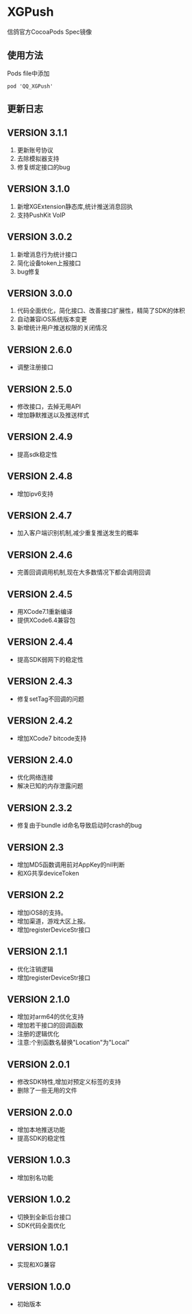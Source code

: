 # XGPush

信鸽官方CocoaPods Spec镜像

## 使用方法
Pods file中添加

```
pod 'QQ_XGPush'
```

## 更新日志

VERSION 3.1.1
-------------------------------------------
1. 更新账号协议
2. 去除模拟器支持
3. 修复绑定接口的bug

VERSION 3.1.0
-------------------------------------------
1. 新增XGExtension静态库,统计推送消息回执
2. 支持PushKit VoIP

VERSION 3.0.2
-------------------------------------------
1. 新增消息行为统计接口
2. 简化设备token上报接口
3. bug修复

VERSION 3.0.0
-------------------------------------------
1. 代码全面优化，简化接口、改善接口扩展性，精简了SDK的体积
2. 自动兼容iOS系统版本变更
3. 新增统计用户推送权限的关闭情况


VERSION 2.6.0
-------------------------------------------
* 调整注册接口

VERSION 2.5.0
-------------------------------------------
* 修改接口，去掉无用API
* 增加静默推送以及推送样式

VERSION 2.4.9
-------------------------------------------
* 提高sdk稳定性

VERSION 2.4.8
-------------------------------------------
* 增加ipv6支持

VERSION 2.4.7
-------------------------------------------
* 加入客户端识别机制,减少重复推送发生的概率

VERSION 2.4.6
-------------------------------------------
* 完善回调调用机制,现在大多数情况下都会调用回调

VERSION 2.4.5
-------------------------------------------
* 用XCode7.1重新编译
* 提供XCode6.4兼容包

VERSION 2.4.4
-------------------------------------------
* 提高SDK弱网下的稳定性

VERSION 2.4.3
-------------------------------------------
* 修复setTag不回调的问题

VERSION 2.4.2
-------------------------------------------
* 增加XCode7 bitcode支持

VERSION 2.4.0
-------------------------------------------
* 优化网络连接
* 解决已知的内存泄露问题

VERSION 2.3.2
-------------------------------------------
* 修复由于bundle id命名导致启动时crash的bug

VERSION 2.3
-------------------------------------------
* 增加MD5函数调用前对AppKey的nil判断
* 和XG共享deviceToken

 VERSION 2.2
-------------------------------------------
* 增加iOS8的支持。
* 增加渠道，游戏大区上报。
* 增加registerDeviceStr接口

 VERSION 2.1.1
-------------------------------------------
* 优化注销逻辑
* 增加registerDeviceStr接口

 VERSION 2.1.0
-------------------------------------------
* 增加对arm64的优化支持
* 增加若干接口的回调函数
* 注册的逻辑优化
* 注意:个别函数名替换"Location"为"Local"

 VERSION 2.0.1
-------------------------------------------
* 修改SDK特性,增加对预定义标签的支持
* 删除了一些无用的文件

 VERSION 2.0.0
-------------------------------------------
* 增加本地推送功能
* 提高SDK的稳定性

 VERSION 1.0.3
-------------------------------------------
* 增加别名功能

 VERSION 1.0.2
-------------------------------------------
* 切换到全新后台接口
* SDK代码全面优化

 VERSION 1.0.1
-------------------------------------------
* 实现和XG兼容

 VERSION 1.0.0
-------------------------------------------
* 初始版本
